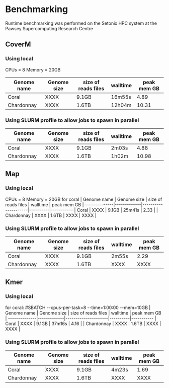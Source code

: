 # Benchmarking

Runtime benchmarking was performed on the Setonix HPC system at the Pawsey Supercomputing Research Centre

## CoverM
### Using local
CPUs = 8 
Memory = 20GB

| Genome name | Genome size | size of reads files | walltime | peak mem GB |
--------------|-------------|---------------------|----------|-----------
| Coral       | XXXX        | 9.1GB               | 16m55s   | 4.89     |
| Chardonnay  | XXXX        | 1.6TB               | 12h04m   | 10.31     |

### Using SLURM profile to allow jobs to spawn in parallel

| Genome name | Genome size | size of reads files | walltime | peak mem GB |
--------------|-------------|---------------------|----------|-----------
| Coral       | XXXX        | 9.1GB               | 2m03s   | 4.88     |
| Chardonnay  | XXXX        | 1.6TB               | 1h02m   | 10.98     |

## Map
### Using local
CPUs = 8 Memory = 20GB for coral
| Genome name | Genome size | size of reads files | walltime | peak mem GB |
--------------|-------------|---------------------|----------|-----------
| Coral       | XXXX        | 9.1GB               | 25m41s   | 2.33     |
| Chardonnay  | XXXX        | 1.6TB               | XXXX     | XXXX     |


### Using SLURM profile to allow jobs to spawn in parallel
| Genome name | Genome size | size of reads files | walltime | peak mem GB |
--------------|-------------|---------------------|----------|-----------
| Coral       | XXXX        | 9.1GB               | 2m55s   | 2.29     |
| Chardonnay  | XXXX        | 1.6TB                | XXXX     | XXXX     |

## Kmer
### Using local
for coral: #SBATCH --cpus-per-task=8 --time=1:00:00 --mem=10GB
| Genome name | Genome size | size of reads files | walltime | peak mem GB |
--------------|-------------|---------------------|----------|-----------
| Coral       | XXXX        | 9.1GB               |  37m16s  |  4.16    |
| Chardonnay  | XXXX        | 1.6TB                | XXXX     | XXXX     |


### Using SLURM profile to allow jobs to spawn in parallel
| Genome name | Genome size | size of reads files | walltime | peak mem GB |
--------------|-------------|---------------------|----------|-----------
| Coral       | XXXX        | 9.1GB               | 4m23s   | 1.69     |
| Chardonnay  | XXXX        | 1.6TB               | XXXX     | XXXX     |
